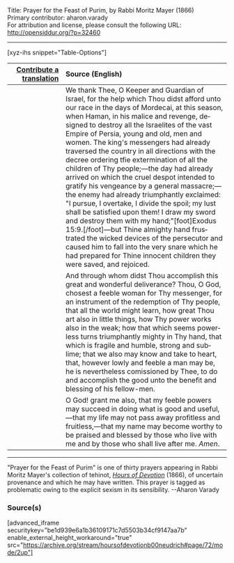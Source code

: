 <html>
<head></head>
<body>
Title: Prayer for the Feast of Purim, by Rabbi Moritz Mayer (1866)<br />
Primary contributor: aharon.varady<br />
For attribution and license, please consult the following URL: <a href="http://opensiddur.org/?p=32460">http://opensiddur.org/?p=32460</a>
<p />
<hr />

[xyz-ihs snippet="Table-Options"]<table style="margin-left: auto; margin-right: auto;" class="draggable">
<thead><tr><th id="x" style="text-align: right;"><a href="/contributing/upload/">Contribute a translation</a></th><th style="text-align: left;">Source (English)</th></tr></thead>
<tbody>
<tr><td style="vertical-align:top;" width="25%">
<div class="liturgy" lang="he">

</span></div></td>
 
<td style="vertical-align:top;">
<div class="english" lang="en">
We thank Thee, O Keeper and Guardian of Israel, for the help which Thou didst afford unto our race in the days of Mordecai, at this season, when Haman, in his malice and revenge, designed to destroy all the Israelites of the vast Empire of Persia, young and old, men and women. The king's messengers had already traversed the country in all directions with the decree ordering tfie extermination of all the children of Thy people;—the day had already arrived on which the cruel despot intended to gratify his vengeance by a general massacre;—the enemy had already triumphantly exclaimed: "I pursue, I overtake, I divide the spoil; my lust shall be satisfied upon them! I draw my sword and destroy them with my hand;"[foot]Exodus 15:9.[/foot]—but Thine almighty hand frustrated the wicked devices of the persecutor and caused him to fall into the very snare which he had prepared for Thine innocent children they were saved, and rejoiced. 
</div></td></tr>


<tr><td style="vertical-align:top;">
<div class="liturgy" lang="he">

</span></div></td>
 
<td style="vertical-align:top;">
<div class="english" lang="en">
And through whom didst Thou accomplish this great and wonderful deliverance? Thou, O God, chosest a feeble woman for Thy messenger, for an instrument of the redemption of Thy people, that all the world might learn, how great Thou art also in little things, how Thy power works also in the weak; how that which seems powerless turns triumphantly mighty in Thy hand, that which is fragile and humble, strong and sublime; that we also may know and take to heart, that, however lowly and feeble a man may be, he is nevertheless comissioned by Thee, to do and accomplish the good unto the benefit and blessing of his fellow-men. 
</div></td></tr>


<tr><td style="vertical-align:top;">
<div class="liturgy" lang="he">

</span></div></td>
 
<td style="vertical-align:top;">
<div class="english" lang="en">
O God! grant me also, that my feeble powers may succeed in doing what is good and useful,—that my life may not pass away profitless and fruitless,—that my name may become worthy to be praised and blessed by those who live with me and by those who shall live after me. <em>Amen</em>. 
</div></td></tr>
</tbody></table>

<hr />

"Prayer for the Feast of Purim" is one of thirty prayers appearing in Rabbi Moritz Mayer's collection of tehinot, <em><a href="/?p=3692">Hours of Devotion</a></em> (1866), of uncertain provenance and which he may have written. This prayer is tagged as problematic owing to the explicit sexism in its sensibility. --Aharon Varady

<h3>Source(s)</h3>

[advanced_iframe securitykey="be1d939e6a1b36109171c7d5503b34cf9147aa7b" enable_external_height_workaround="true" src="https://archive.org/stream/hoursofdevotionb00neudrich#page/72/mode/2up"]

&nbsp;
</body>
</html>